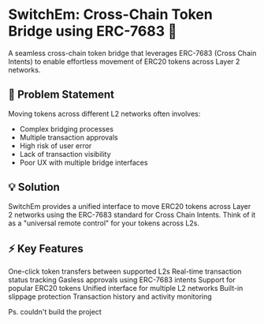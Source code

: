 # SwitchEm: Cross-Chain Token Bridge using ERC-7683 🔄

A seamless cross-chain token bridge that leverages ERC-7683 (Cross Chain Intents) to enable effortless movement of ERC20 tokens across Layer 2 networks.

## 🎯 Problem Statement
Moving tokens across different L2 networks often involves:

- Complex bridging processes
- Multiple transaction approvals
- High risk of user error
- Lack of transaction visibility
- Poor UX with multiple bridge interfaces

## 💡 Solution
SwitchEm provides a unified interface to move ERC20 tokens across Layer 2 networks using the ERC-7683 standard for Cross Chain Intents. Think of it as a "universal remote control" for your tokens across L2s.

## ⚡ Key Features
One-click token transfers between supported L2s
Real-time transaction status tracking
Gasless approvals using ERC-7683 intents
Support for popular ERC20 tokens
Unified interface for multiple L2 networks
Built-in slippage protection
Transaction history and activity monitoring

Ps. couldn't build the project

